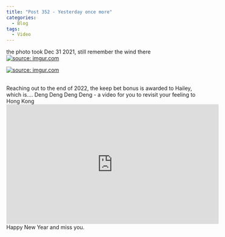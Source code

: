 ```yaml
---
title: "Post 352 - Yesterday once more"
categories:
  - Blog
tags:
  - Video
---
```


the photo took Dec 31 2021, still remember the wind there
<br/>
<a href="https://imgur.com/DJXM9ib"><img src="https://i.imgur.com/DJXM9ib.jpg" title="source: imgur.com" /></a>

<a href="https://imgur.com/cv7VYH6"><img src="https://i.imgur.com/cv7VYH6.jpg" title="source: imgur.com" /></a>

<br/>
Reaching out to the end of 2022, the keep bet bonus is awarded to Hailey, which is.... Deng Deng Deng Deng - a video for you to revisit your feeling to Hong Kong
<br/>
<iframe width="560" height="315" src="https://www.youtube.com/embed/F3JJU_9YLmw" title="YouTube video player" frameborder="0" allow="accelerometer; autoplay; clipboard-write; encrypted-media; gyroscope; picture-in-picture" allowfullscreen></iframe>
<br/>
Happy New Year and miss you.
<br/>

<script src="https://utteranc.es/client.js"
        repo="serendipityinlife/serendipityinlife.github.io"
        issue-term="pathname"
        theme="github-light"
        crossorigin="anonymous"
        async>
</script>


